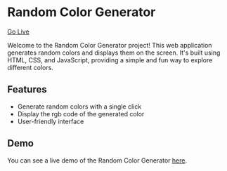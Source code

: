# Random Color Generator
[Go Live](https://bhavyank89.github.io/randomColorPicker/)

Welcome to the Random Color Generator project! This web application generates random colors and displays them on the screen. It's built using HTML, CSS, and JavaScript, providing a simple and fun way to explore different colors.


## Features
- Generate random colors with a single click
- Display the rgb code of the generated color
- User-friendly interface

## Demo
You can see a live demo of the Random Color Generator [here](https://bhavyank89.github.io/randomColorPicker/).
